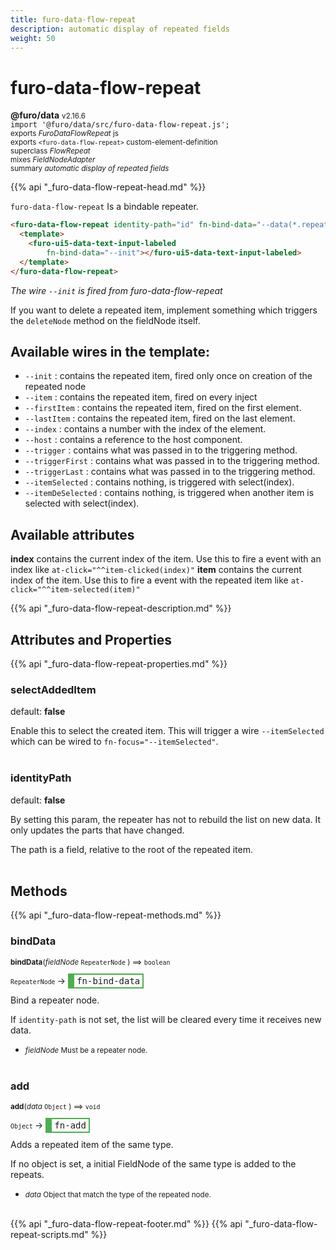 ```yaml
---
title: furo-data-flow-repeat
description: automatic display of repeated fields
weight: 50
---
```


# furo-data-flow-repeat
**@furo/data** <small>v2.16.6</small>
<br>`import '@furo/data/src/furo-data-flow-repeat.js';`<small>
<br>exports *FuroDataFlowRepeat* js
<br>exports `<furo-data-flow-repeat>` custom-element-definition
<br>superclass *FlowRepeat*
<br> mixes *FieldNodeAdapter*</small>
<br><small>summary *automatic display of repeated fields*</small>

{{% api "_furo-data-flow-repeat-head.md" %}}

`furo-data-flow-repeat` Is a bindable repeater.


 ```html
 <furo-data-flow-repeat identity-path="id" fn-bind-data="--data(*.repeaterfield)">
   <template>
     <furo-ui5-data-text-input-labeled
         fn-bind-data="--init"></furo-ui5-data-text-input-labeled>
   </template>
 </furo-data-flow-repeat>
 ```
 *The wire `--init` is fired from furo-data-flow-repeat*

 If you want to delete a repeated item, implement something which triggers the `deleteNode` method on the fieldNode itself.

 ## Available wires in the template:

-  `--init` : contains the repeated item, fired only once on creation of the repeated node
-  `--item` : contains the repeated item, fired on every inject
-  `--firstItem` : contains the repeated item, fired on the first element.
-  `--lastItem` : contains the repeated item, fired on the last element.
-  `--index` : contains a number with the index of the element.
-  `--host` : contains a reference to the host component.
-  `--trigger` : contains what was passed in to the triggering method.
-  `--triggerFirst` : contains what was passed in to the triggering method.
-  `--triggerLast` : contains what was passed in to the triggering method.
-  `--itemSelected` : contains nothing, is triggered with select(index).
-  `--itemDeSelected` : contains nothing, is triggered when another item is selected with select(index).

## Available attributes
**index** contains the current index of the item. Use this to fire a event with an index like `at-click="^^item-clicked(index)"`
**item** contains the current index of the item. Use this to fire a event with the repeated item like `at-click="^^item-selected(item)"`

{{% api "_furo-data-flow-repeat-description.md" %}}


## Attributes and Properties
{{% api "_furo-data-flow-repeat-properties.md" %}}






### **selectAddedItem**
default: **false**</small>

Enable this to select the created item. This will trigger a wire `--itemSelected` which can be wired to
`fn-focus="--itemSelected"`.
<br><br>

### **identityPath**
default: **false**</small>

By setting this param, the repeater has not to rebuild the list on new data. It only updates the parts that have changed.

The path is a field, relative to the root of the repeated item.
<br><br>




















## Methods
{{% api "_furo-data-flow-repeat-methods.md" %}}


### **bindData**
<small>**bindData**(*fieldNode* `RepeaterNode` ) ⟹ `boolean`</small>

<small>`RepeaterNode` </small> →
<span  style="border-width:2px 2px 2px 10px; border-style: solid;border-color:  rgb(76, 175, 80);font-family:monospace; padding:2px 4px;">fn-bind-data</span>

Bind a repeater node.

If `identity-path` is not set, the list will be cleared every time it receives new data.

- <small>*fieldNode* Must be a repeater node.</small>
<br><br>


### **add**
<small>**add**(*data* `Object` ) ⟹ `void`</small>

<small>`Object` </small> →
<span  style="border-width:2px 2px 2px 10px; border-style: solid;border-color:  rgb(76, 175, 80);font-family:monospace; padding:2px 4px;">fn-add</span>

Adds a repeated item of the same type.

If  no object is set, a initial FieldNode of the same type is added to the repeats.

- <small>*data* Object that match the type of the repeated node.</small>
<br><br>

























{{% api "_furo-data-flow-repeat-footer.md" %}}
{{% api "_furo-data-flow-repeat-scripts.md" %}}
